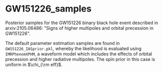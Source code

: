 # GW151226_samples
Posterior samples for the GW151226 binary black hole event described in arxiv:2105.06486: "Signs of higher multipoles and orbital precession in GW151226".

The default parameter estimation samples are found in ```GW151226_IASprior.pkl```, whereby the likelihood is evaluated using ```IMRPhenomXPHM```, a waveform model which includes the effects of orbital precession and higher radiative multipoles. The spin prior in this case is uniform in $`\chi_{\rm eff}`$.
